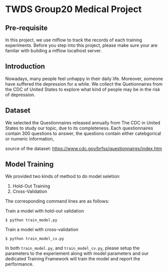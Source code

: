 # TWDS Group20 Medical Project

## Pre-requisite
In this project, we use mlflow to track the records of each training experiments. Before you step into this project, please make sure your are familar with building a mlflow localhost server.

## Introduction
Nowadays, many people feel unhappy in their daily life. Moreover, someone have suffered the depression for a while. We collect the Quetionnaires from the CDC of United States to explore what kind of people may be in the risk of depression.


## Dataset
We selected the Questionnaires released annually from The CDC in United States to study our topic, due to its completeness. Each questionnaires contain 300 questions to answer, the questions contain either catebgorical or numeric information,

source of the dataset: https://www.cdc.gov/brfss/questionnaires/index.htm


## Model Training

We provided two kinds of method to do model seletion:
1. Hold-Out Training
2. Cross-Validation

The corresponding command lines are as follows:


Train a model with hold-out validation
```
$ python train_model.py
```

Train a model with cross-validation
```
$ python train_model_cv.py
```

In both `train_model.py`, and `train_model_cv.py`, please setup
the parameters to the experiement along with model parameters and our
dedicated Training Framework will train the model and report the performance.
